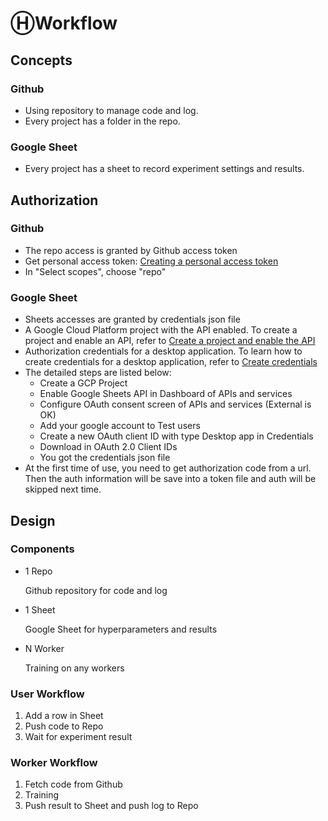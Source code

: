 # ⒽWorkflow

## Concepts

### Github
- Using repository to manage code and log.
- Every project has a folder in the repo.

### Google Sheet
- Every project has a sheet to record experiment settings and results.

## Authorization

### Github
- The repo access is granted by Github access token 
- Get personal access token: [Creating a personal access token](https://docs.github.com/en/free-pro-team@latest/github/authenticating-to-github/creating-a-personal-access-token)
- In "Select scopes", choose "repo"

### Google Sheet
- Sheets accesses are granted by credentials json file
- A Google Cloud Platform project with the API enabled. To create a project and enable an API, refer to [Create a project and enable the API](https://developers.google.com/workspace/guides/create-project)
- Authorization credentials for a desktop application. To learn how to create credentials for a desktop application, refer to [Create credentials](https://developers.google.com/workspace/guides/create-credentials)
- The detailed steps are listed below:
    - Create a GCP Project
    - Enable Google Sheets API in Dashboard of APIs and services
    - Configure OAuth consent screen of APIs and services (External is OK)
    - Add your google account to Test users
    - Create a new OAuth client ID with type Desktop app in Credentials
    - Download in OAuth 2.0 Client IDs
    - You got the credentials json file 
- At the first time of use, you need to get authorization code from a url. Then the auth information will be save into a token file and auth will be skipped next time.

## Design

### Components

- 1 Repo

    Github repository for code and log

- 1 Sheet

    Google Sheet for hyperparameters and results

- N Worker

    Training on any workers

### User Workflow
1. Add a row in Sheet
2. Push code to Repo
3. Wait for experiment result

### Worker Workflow
1. Fetch code from Github
2. Training
3. Push result to Sheet and push log to Repo